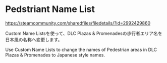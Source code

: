 # Pedstriant Name List
https://steamcommunity.com/sharedfiles/filedetails/?id=2992429860

Custom Name Listsを使って、DLC Plazas & Promenadesの歩行者エリア名を日本風の名称へ変更します。

Use Custom Name Lists to change the names of Pedestrian areas in DLC Plazas & Promenades to Japanese style names.
